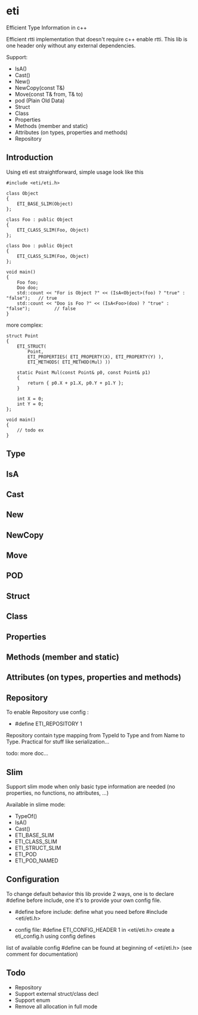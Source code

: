 # eti
Efficient Type Information in c++ 

Efficient rtti implementation that doesn't require c++ enable rtti. This lib is one header only without any external dependencies.

Support:
* IsA<T>()
* Cast<T>()
* New<T>()
* NewCopy<T>(const T&)
* Move<T>(const T& from, T& to)
* pod (Plain Old Data)
* Struct
* Class
* Properties
* Methods (member and static)
* Attributes (on types, properties and methods)
* Repository

## Introduction

Using eti est straightforward, simple usage look like this
```
#include <eti/eti.h>

class Object
{
    ETI_BASE_SLIM(Object)
};

class Foo : public Object
{
    ETI_CLASS_SLIM(Foo, Object)
};

class Doo : public Object
{
    ETI_CLASS_SLIM(Foo, Object)
};

void main()
{
    Foo foo;
    Doo doo;
    std::count << "For is Object ?" << (IsA<Object>(foo) ? "true" : "false");   // true
    std::count << "Doo is Foo ?" << (IsA<Foo>(doo) ? "true" : "false");         // false
}
```

more complex:

```
struct Point
{
    ETI_STRUCT(
        Point, 
        ETI_PROPERTIES( ETI_PROPERTY(X), ETI_PROPERTY(Y) ), 
        ETI_METHODS( ETI_METHOD(Mul) ))

    static Point Mul(const Point& p0, const Point& p1)
    {
        return { p0.X + p1.X, p0.Y + p1.Y };
    }

    int X = 0;
    int Y = 0;
};

void main()
{
    // todo ex
}
```

## Type
## IsA
## Cast
## New
## NewCopy
## Move
## POD
## Struct
## Class
## Properties
## Methods (member and static)
## Attributes (on types, properties and methods)
## Repository

To enable Repository use config : 
* #define ETI_REPOSITORY 1

Repository contain type mapping from TypeId to Type and from Name to Type. Practical for stuff like serialization...

todo: more doc...

## Slim

Support slim mode when only basic type information are needed (no properties, no functions, no attributes, ...)

Available in slime mode: 
* TypeOf<T>()
* IsA<T>()
* Cast<T>()
* ETI_BASE_SLIM
* ETI_CLASS_SLIM
* ETI_STRUCT_SLIM
* ETI_POD
* ETI_POD_NAMED

## Configuration

To change default behavior this lib provide 2 ways, one is to declare #define before include, one it's to provide your own config file.

* #define before include:
define what you need before #include <eti/eti.h>

* config file:
#define ETI_CONFIG_HEADER 1 in <eti/eti.h>
create a eti_config.h using config defines

list of available config #define can be found  at beginning of <eti/eti.h> (see comment for documentation)

## Todo

* Repository
* Support external struct/class decl
* Support enum
* Remove all allocation in full mode

